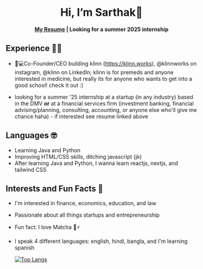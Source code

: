 <h1 align="center">Hi, I’m Sarthak👋</h1>
<b><p align="center">
<a href="https://github.com/sarthakpm16/resume/blob/main/Sarthak%20Harvard%20Resume.docx%20(1).pdf">My Resume</a> | Looking for a summer 2025 internship
</p>
</b>

<h2>Experience 👨‍🎓</h2>

- 🏥💻Co-Founder/CEO building klinn (https://klinn.works), @klinnworks on  instagram, @klinn on LinkedIn; klinn is for premeds and anyone interested in medicine, but really its for anyone who wants to get into a good school! check it out :)
 
 - looking for a summer '25 internship at a startup (in any industry) based in the DMV **or** at a financial services firm (investment banking, financial advising/planning, consulting, accounting, or anyone else who'll give me chance haha) - if interested see resume linked above

 <h2>Languages 🤓</h2> 
 
- Learning Java and Python
- Improving HTML/CSS skills, ditching javascript (jk) 
- After learning Java and Python, I wanna learn reactjs, nextjs, and tailwind CSS

<h2>Interests and Fun Facts 🧋</h2>

- I'm interested in finance, economics, education, and law
- Passionate about all things startups and entrepreneurship
- Fun fact: I love Matcha 🍵⚡
- I speak 4 different languages: english, hindi, bangla, and I'm learning spanish

  [![Top Langs](https://github-readme-stats.vercel.app/api/top-langs/?username=sarthakpm16&layout=pie)](https://github.com/sarthakpm16)

 
 <!---
sarthakpm16/sarthakpm16 is a ✨ special ✨ repository because its `README.md` (this file) appears on your GitHub profile.
You can click the Preview link to take a look at your changes.
--->
